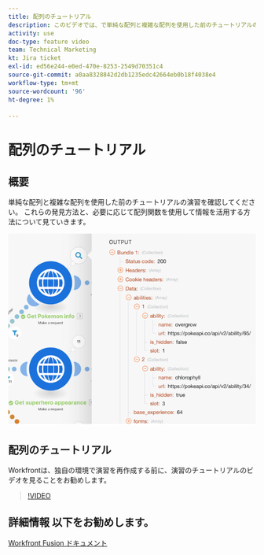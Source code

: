```yaml
---
title: 配列のチュートリアル
description: このビデオでは、で単純な配列と複雑な配列を使用した前のチュートリアルの演習を見ていきます。 [!DNL Adobe Workfront Fusion].
activity: use
doc-type: feature video
team: Technical Marketing
kt: Jira ticket
exl-id: ed56e244-e0ed-470e-8253-2549d70351c4
source-git-commit: a0aa8328842d2db1235edc42664eb0b18f4038e4
workflow-type: tm+mt
source-wordcount: '96'
ht-degree: 1%

---
```


# 配列のチュートリアル

## 概要

単純な配列と複雑な配列を使用した前のチュートリアルの演習を確認してください。 これらの発見方法と、必要に応じて配列関数を使用して情報を活用する方法について見ていきます。

![Fusion シナリオのイメージ](assets/final-functional-bits-and-bobs-1.png)

## 配列のチュートリアル

Workfrontは、独自の環境で演習を再作成する前に、演習のチュートリアルのビデオを見ることをお勧めします。

>[!VIDEO](https://video.tv.adobe.com/v/335299/?quality=12)


## 詳細情報 以下をお勧めします。

[Workfront Fusion ドキュメント](https://experienceleague.adobe.com/docs/workfront/using/adobe-workfront-fusion/workfront-fusion-2.html?lang=en)

